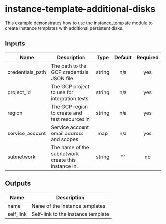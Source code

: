 # instance-template-additional-disks

This example demonstrates how to use the instance_template module to create
instance templates with additional persistent disks.

[^]: (autogen_docs_start)

## Inputs

| Name | Description | Type | Default | Required |
|------|-------------|:----:|:-----:|:-----:|
| credentials\_path | The path to the GCP credentials JSON file | string | n/a | yes |
| project\_id | The GCP project to use for integration tests | string | n/a | yes |
| region | The GCP region to create and test resources in | string | n/a | yes |
| service\_account | Service account email address and scopes | map | n/a | yes |
| subnetwork | The name of the subnetwork create this instance in. | string | `""` | no |

## Outputs

| Name | Description |
|------|-------------|
| name | Name of the instance templates |
| self\_link | Self-link to the instance template |

[^]: (autogen_docs_end)